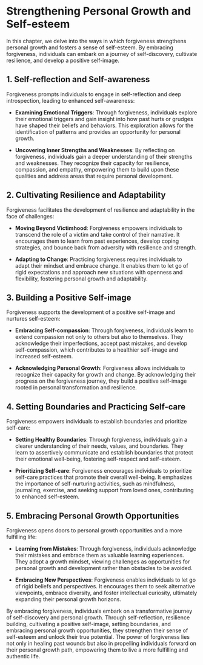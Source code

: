 Strengthening Personal Growth and Self-esteem
======================================================

In this chapter, we delve into the ways in which forgiveness strengthens personal growth and fosters a sense of self-esteem. By embracing forgiveness, individuals can embark on a journey of self-discovery, cultivate resilience, and develop a positive self-image.

**1. Self-reflection and Self-awareness**
-----------------------------------------

Forgiveness prompts individuals to engage in self-reflection and deep introspection, leading to enhanced self-awareness:

* **Examining Emotional Triggers**: Through forgiveness, individuals explore their emotional triggers and gain insight into how past hurts or grudges have shaped their beliefs and behaviors. This exploration allows for the identification of patterns and provides an opportunity for personal growth.

* **Uncovering Inner Strengths and Weaknesses**: By reflecting on forgiveness, individuals gain a deeper understanding of their strengths and weaknesses. They recognize their capacity for resilience, compassion, and empathy, empowering them to build upon these qualities and address areas that require personal development.

**2. Cultivating Resilience and Adaptability**
----------------------------------------------

Forgiveness facilitates the development of resilience and adaptability in the face of challenges:

* **Moving Beyond Victimhood**: Forgiveness empowers individuals to transcend the role of a victim and take control of their narrative. It encourages them to learn from past experiences, develop coping strategies, and bounce back from adversity with resilience and strength.

* **Adapting to Change**: Practicing forgiveness requires individuals to adapt their mindset and embrace change. It enables them to let go of rigid expectations and approach new situations with openness and flexibility, fostering personal growth and adaptability.

**3. Building a Positive Self-image**
-------------------------------------

Forgiveness supports the development of a positive self-image and nurtures self-esteem:

* **Embracing Self-compassion**: Through forgiveness, individuals learn to extend compassion not only to others but also to themselves. They acknowledge their imperfections, accept past mistakes, and develop self-compassion, which contributes to a healthier self-image and increased self-esteem.

* **Acknowledging Personal Growth**: Forgiveness allows individuals to recognize their capacity for growth and change. By acknowledging their progress on the forgiveness journey, they build a positive self-image rooted in personal transformation and resilience.

**4. Setting Boundaries and Practicing Self-care**
--------------------------------------------------

Forgiveness empowers individuals to establish boundaries and prioritize self-care:

* **Setting Healthy Boundaries**: Through forgiveness, individuals gain a clearer understanding of their needs, values, and boundaries. They learn to assertively communicate and establish boundaries that protect their emotional well-being, fostering self-respect and self-esteem.

* **Prioritizing Self-care**: Forgiveness encourages individuals to prioritize self-care practices that promote their overall well-being. It emphasizes the importance of self-nurturing activities, such as mindfulness, journaling, exercise, and seeking support from loved ones, contributing to enhanced self-esteem.

**5. Embracing Personal Growth Opportunities**
----------------------------------------------

Forgiveness opens doors to personal growth opportunities and a more fulfilling life:

* **Learning from Mistakes**: Through forgiveness, individuals acknowledge their mistakes and embrace them as valuable learning experiences. They adopt a growth mindset, viewing challenges as opportunities for personal growth and development rather than obstacles to be avoided.

* **Embracing New Perspectives**: Forgiveness enables individuals to let go of rigid beliefs and perspectives. It encourages them to seek alternative viewpoints, embrace diversity, and foster intellectual curiosity, ultimately expanding their personal growth horizons.

By embracing forgiveness, individuals embark on a transformative journey of self-discovery and personal growth. Through self-reflection, resilience building, cultivating a positive self-image, setting boundaries, and embracing personal growth opportunities, they strengthen their sense of self-esteem and unlock their true potential. The power of forgiveness lies not only in healing past wounds but also in propelling individuals forward on their personal growth path, empowering them to live a more fulfilling and authentic life.
